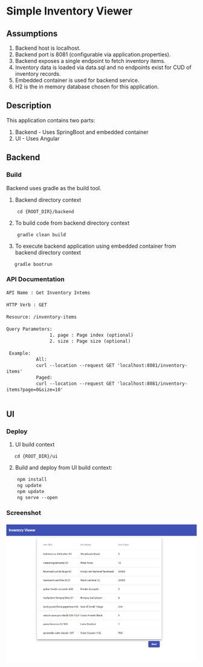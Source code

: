 # Simple Inventory Viewer

## Assumptions
1. Backend host is localhost.
2. Backend port is 8081 (configurable via application.properties).
3. Backend exposes a single endpoint to fetch inventory items.
4. Inventory data is loaded via data.sql and no endpoints exist for CUD of inventory records.
5. Embedded container is used for backend service.
6. H2 is the in memory database chosen for this application.


## Description 

This application contains two parts:
1. Backend - Uses SpringBoot and embedded container  
2. UI - Uses Angular

## Backend 

### Build  
Backend uses gradle as the build tool.

1. Backend directory context

```
    cd {ROOT_DIR}/backend
```

2. To build code from backend directory context
```
    gradle clean build
```

3. To execute backend application using embedded container from backend directory context
```
   gradle bootrun 
```
    
### API Documentation

```
API Name : Get Inventory Intems 

HTTP Verb : GET 

Resource: /inventory-items

Query Parameters:
                1. page : Page index (optional) 
                2. size : Page size (optional)
 
 Example: 
           All:
           curl --location --request GET 'localhost:8081/inventory-items'
           Paged:
           curl --location --request GET 'localhost:8081/inventory-items?page=0&size=10'
 
```

## UI 

### Deploy

1. UI build context
```
   cd {ROOT_DIR}/ui
```

2. Build and deploy from UI build context:
```
    npm install 
    ng update
    npm update
    ng serve --open
```

### Screenshot

![Screen shot not available][screen_shot]

[screen_shot]: https://github.com/sunnydas/simple-inventory-viewer/blob/master/ui/screen_shot.png "Inventory Viewer"

